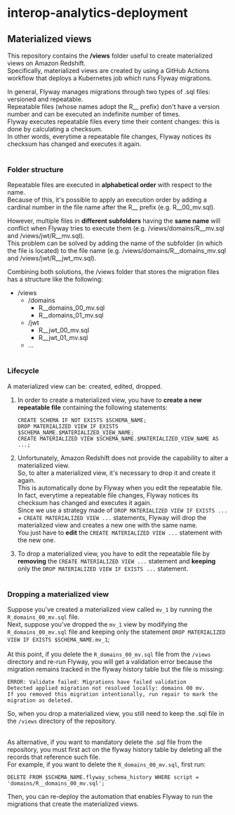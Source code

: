 # interop-analytics-deployment

## Materialized views
This repository contains the **/views** folder useful to create materialized views on Amazon Redshift.<br>
Specifically, materialized views are created by using a GitHub Actions workflow that deploys a Kubernetes job which runs Flyway migrations.<br>

In general, Flyway manages migrations through two types of .sql files: versioned and repeatable.<br>
Repeatable files (whose names adopt the R__ prefix) don't have a version number and can be executed an indefinite number of times.<br>
Flyway executes repeatable files every time their content changes: this is done by calculating a checksum.<br>
In other words, everytime a repeatable file changes, Flyway notices its checksum has changed and executes it again.<br><br>


### Folder structure
Repeatable files are executed in **alphabetical order** with respect to the name.<br>
Because of this, it's possible to apply an execution order by adding a cardinal number in the file name after the R__ prefix (e.g. R__00_mv.sql).<br>

However, multiple files in **different subfolders** having the **same name** will conflict when Flyway tries to execute them (e.g. /views/domains/R__mv.sql and /views/jwt/R__mv.sql).<br>
This problem can be solved by adding the name of the subfolder (in which the file is located) to the file name (e.g. /views/domains/R__domains_mv.sql and /views/jwt/R__jwt_mv.sql).<br>

Combining both solutions, the /views folder that stores the migration files has a structure like the following:<br>
- /views
    - /domains
        - R__domains_00_mv.sql
        - R__domains_01_mv.sql
    - /jwt
        - R__jwt_00_mv.sql
        - R__jwt_01_mv.sql
    - ...<br><br>



### Lifecycle
A materialized view can be: created, edited, dropped.<br>

1. In order to create a materialized view, you have to **create a new repeatable file** containing the following statements:<br>
    ```
    CREATE SCHEMA IF NOT EXISTS $SCHEMA_NAME;
    DROP MATERIALIZED VIEW IF EXISTS $SCHEMA_NAME.$MATERIALIZED_VIEW_NAME;
    CREATE MATERIALIZED VIEW $SCHEMA_NAME.$MATERIALIZED_VIEW_NAME AS ...;
    ```

2. Unfortunately, Amazon Redshift does not provide the capability to alter a materialized view.<br>
So, to alter a materialized view, it's necessary to drop it and create it again.<br>
This is automatically done by Flyway when you edit the repeatable file.<br>
In fact, everytime a repeatable file changes, Flyway notices its checksum has changed and executes it again.<br>
Since we use a strategy made of ```DROP MATERIALIZED VIEW IF EXISTS ...``` + ```CREATE MATERIALIZED VIEW ...``` statements, Flyway will drop the materialized view and creates a new one with the same name.<br>
You just have to **edit** the ```CREATE MATERIALIZED VIEW ...``` statement with the new one.<br>

3. To drop a materialized view, you have to edit the repeatable file by **removing** the ```CREATE MATERIALIZED VIEW ...``` statement and **keeping** only the ```DROP MATERIALIZED VIEW IF EXISTS ...``` statement.<br><br>


### Dropping a materialized view
Suppose you've created a materialized view called ```mv_1``` by running the ```R_domains_00_mv.sql``` file.<br>
Next, suppose you've dropped the ```mv_1``` view by modifying the ```R_domains_00_mv.sql``` file and keeping only the statement ```DROP MATERIALIZED VIEW IF EXISTS $SCHEMA_NAME.mv_1```;<br><br>
At this point, if you delete the ```R_domains_00_mv.sql``` file from the ```/views``` directory and re-run Flyway, you will get a validation error because the migration remains tracked in the flyway history table but the file is missing:
```
ERROR: Validate failed: Migrations have failed validation
Detected applied migration not resolved locally: domains 00 mv.
If you removed this migration intentionally, run repair to mark the migration as deleted.
```
So, when you drop a materialized view, you still need to keep the .sql file in the ```/views``` directory of the repository.<br><br>

As alternative, if you want to mandatory delete the .sql file from the repository, you must first act on the flyway history table by deleting all the records that reference such file.<br>
For example, if you want to delete the ```R_domains_00_mv.sql```, first run:
```
DELETE FROM $SCHEMA_NAME.flyway_schema_history WHERE script = 'domains/R__domains_00_mv.sql';
```
Then, you can re-deploy the automation that enables Flyway to run the migrations that create the materialized views.

